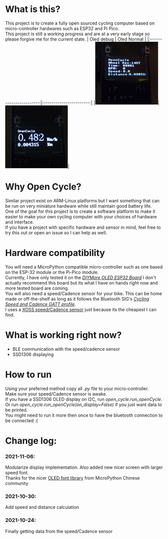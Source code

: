 # What is this?
This project is to create a fully open sourced cycling computer based on micro-controller hardwares such as ESP32 and Pi Pico. \
This project is still a working progress and are at a very early stage so please forgive me for the current state.
|        Oled debug       |        Oled Normal      |
|:-----------------------:|:-----------------------:|
|![](resource/screen1.png)|![](resource/screen2.png)|
# Why Open Cycle?
Similar project exist on ARM-Linux platforms but I want something that can be run on very miniature hardware while still maintain good battery life. \
One of the goal for this project is to create a software platform to make it easier to make your own cycling computer with your choices of hardware and interface.\
If you have a project with specific hardware and sensor in mind, feel free to try this out or open an issue so I can help as well. 
# Hardware compatibility
You will need a MicroPython compatible micro-controller such as one based on the ESP-32 module or the Pi-Pico module.\
Currently, I have only tested it on the [*DIYMore OLED ESP32 Board*](https://www.diymore.cc/products/diymore-esp32-0-96-inch-oled-display-wifi-bluetooth-18650-battery-shield-development-board-cp2102-module-for-arduino) I don't actually recommend this board but its what I have on hands right now and more tested board are coming.\
You will also need a speed/Cadence sensor for your bike. This can be home made or off-the-shelf as long as it follows the Bluetooth SIG's [*Cycling Speed and Cadence GATT profile*](https://www.bluetooth.com/wp-content/uploads/Sitecore-Media-Library/Gatt/Xml/Services/org.bluetooth.service.cycling_speed_and_cadence.xml).\
I uses a [XOSS speed/Cadence sensor](https://shop.xoss.co/collections/xoss-cadence-speed-sensor/products/xoss-cadence-speed-sensor) just because its the cheapest I can find.
# What is working right now?
- BLE communication with the speed/cadence sensor
- SSD1306 displaying
# How to run
Using your preferred method copy all *.py* file to your micro-controller.\
Make sure your speed/Cadence sensor is awake. \
If you have a SSD1306 OLED display on I2C, run *open_cycle.run_openCycle*.\
Or run *open_cycle.run_openCycle(on_display=False)* if you just want data to be printed.\
You might need to run it more then once to have the bluetooth connection to be connected :(
# Change log:
### 2021-11-06:
Modularize display implementation. Also added new nicer screen with larger speed font.\
Thanks for the nicer [OLED font library](https://github.com/micropython-Chinese-Community/mpy-lib/tree/master/LED/OLED_I2C_ASC) from MicroPython Chinese community
### 2021-10-30:
Add speed and distance calculation
### 2021-10-24:
Finally getting data from the speed/Cadence sensor